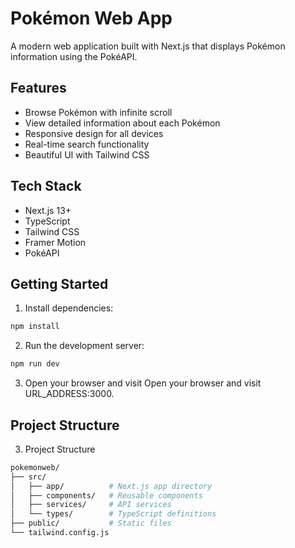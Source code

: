 # Pokémon Web App

A modern web application built with Next.js that displays Pokémon information using the PokéAPI.

## Features

- Browse Pokémon with infinite scroll
- View detailed information about each Pokémon
- Responsive design for all devices
- Real-time search functionality
- Beautiful UI with Tailwind CSS

## Tech Stack

- Next.js 13+
- TypeScript
- Tailwind CSS
- Framer Motion
- PokéAPI

## Getting Started

1. Install dependencies:
```bash
npm install
```
2. Run the development server:
```bash
npm run dev
```
3. Open your browser and visit Open your browser and visit URL_ADDRESS:3000.

## Project Structure
3. Project Structure
```bash
pokemonweb/
├── src/
│   ├── app/          # Next.js app directory
│   ├── components/   # Reusable components
│   ├── services/     # API services
│   └── types/        # TypeScript definitions
├── public/           # Static files
└── tailwind.config.js
```